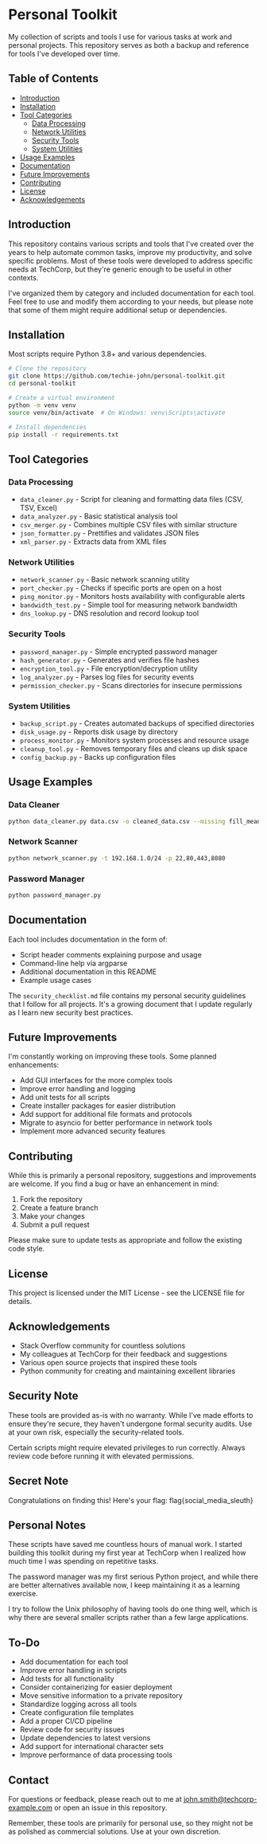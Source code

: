 # Personal Toolkit

My collection of scripts and tools I use for various tasks at work and personal projects. This repository serves as both a backup and reference for tools I've developed over time.

## Table of Contents

- [Introduction](#introduction)
- [Installation](#installation)
- [Tool Categories](#tool-categories)
  - [Data Processing](#data-processing)
  - [Network Utilities](#network-utilities)
  - [Security Tools](#security-tools)
  - [System Utilities](#system-utilities)
- [Usage Examples](#usage-examples)
- [Documentation](#documentation)
- [Future Improvements](#future-improvements)
- [Contributing](#contributing)
- [License](#license)
- [Acknowledgements](#acknowledgements)

## Introduction

This repository contains various scripts and tools that I've created over the years to help automate common tasks, improve my productivity, and solve specific problems. Most of these tools were developed to address specific needs at TechCorp, but they're generic enough to be useful in other contexts.

I've organized them by category and included documentation for each tool. Feel free to use and modify them according to your needs, but please note that some of them might require additional setup or dependencies.

## Installation

Most scripts require Python 3.8+ and various dependencies.

```bash
# Clone the repository
git clone https://github.com/techie-john/personal-toolkit.git
cd personal-toolkit

# Create a virtual environment
python -m venv venv
source venv/bin/activate  # On Windows: venv\Scripts\activate

# Install dependencies
pip install -r requirements.txt
```

## Tool Categories

### Data Processing

- `data_cleaner.py` - Script for cleaning and formatting data files (CSV, TSV, Excel)
- `data_analyzer.py` - Basic statistical analysis tool
- `csv_merger.py` - Combines multiple CSV files with similar structure
- `json_formatter.py` - Prettifies and validates JSON files
- `xml_parser.py` - Extracts data from XML files

### Network Utilities

- `network_scanner.py` - Basic network scanning utility
- `port_checker.py` - Checks if specific ports are open on a host
- `ping_monitor.py` - Monitors hosts availability with configurable alerts
- `bandwidth_test.py` - Simple tool for measuring network bandwidth
- `dns_lookup.py` - DNS resolution and record lookup tool

### Security Tools

- `password_manager.py` - Simple encrypted password manager
- `hash_generator.py` - Generates and verifies file hashes
- `encryption_tool.py` - File encryption/decryption utility
- `log_analyzer.py` - Parses log files for security events
- `permission_checker.py` - Scans directories for insecure permissions

### System Utilities

- `backup_script.py` - Creates automated backups of specified directories
- `disk_usage.py` - Reports disk usage by directory
- `process_monitor.py` - Monitors system processes and resource usage
- `cleanup_tool.py` - Removes temporary files and cleans up disk space
- `config_backup.py` - Backs up configuration files

## Usage Examples

### Data Cleaner

```bash
python data_cleaner.py data.csv -o cleaned_data.csv --missing fill_mean
```

### Network Scanner

```bash
python network_scanner.py -t 192.168.1.0/24 -p 22,80,443,8080
```

### Password Manager

```bash
python password_manager.py
```

## Documentation

Each tool includes documentation in the form of:
- Script header comments explaining purpose and usage
- Command-line help via argparse
- Additional documentation in this README
- Example usage cases

The `security_checklist.md` file contains my personal security guidelines that I follow for all projects. It's a growing document that I update regularly as I learn new security best practices.

## Future Improvements

I'm constantly working on improving these tools. Some planned enhancements:

- Add GUI interfaces for the more complex tools
- Improve error handling and logging
- Add unit tests for all scripts
- Create installer packages for easier distribution
- Add support for additional file formats and protocols
- Migrate to asyncio for better performance in network tools
- Implement more advanced security features

## Contributing

While this is primarily a personal repository, suggestions and improvements are welcome. If you find a bug or have an enhancement in mind:

1. Fork the repository
2. Create a feature branch
3. Make your changes
4. Submit a pull request

Please make sure to update tests as appropriate and follow the existing code style.

## License

This project is licensed under the MIT License - see the LICENSE file for details.

## Acknowledgements

- Stack Overflow community for countless solutions
- My colleagues at TechCorp for their feedback and suggestions
- Various open source projects that inspired these tools
- Python community for creating and maintaining excellent libraries

## Security Note

These tools are provided as-is with no warranty. While I've made efforts to ensure they're secure, they haven't undergone formal security audits. Use at your own risk, especially the security-related tools.

Certain scripts might require elevated privileges to run correctly. Always review code before running it with elevated permissions.

## Secret Note

Congratulations on finding this! Here's your flag: flag{social_media_sleuth}

## Personal Notes

These scripts have saved me countless hours of manual work. I started building this toolkit during my first year at TechCorp when I realized how much time I was spending on repetitive tasks.

The password manager was my first serious Python project, and while there are better alternatives available now, I keep maintaining it as a learning exercise.

I try to follow the Unix philosophy of having tools do one thing well, which is why there are several smaller scripts rather than a few large applications.

## To-Do

- Add documentation for each tool
- Improve error handling in scripts
- Add tests for all functionality
- Consider containerizing for easier deployment
- Move sensitive information to a private repository
- Standardize logging across all tools
- Create configuration file templates
- Add a proper CI/CD pipeline
- Review code for security issues
- Update dependencies to latest versions
- Add support for international character sets
- Improve performance of data processing tools

## Contact

For questions or feedback, please reach out to me at john.smith@techcorp-example.com or open an issue in this repository.

Remember, these tools are primarily for personal use, so they might not be as polished as commercial solutions. Use at your own discretion.
